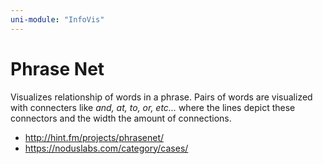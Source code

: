 ```yaml
---
uni-module: "InfoVis"
---
```


# Phrase Net

Visualizes relationship of words in a phrase. Pairs of words are visualized with connecters like _and, at, to, or, etc..._ where the lines depict these connectors and the width the amount of connections.

- http://hint.fm/projects/phrasenet/
- https://noduslabs.com/category/cases/
